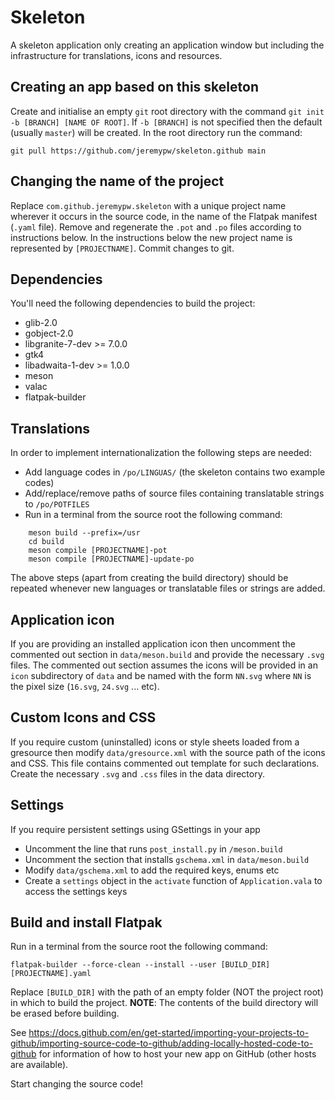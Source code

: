 # Skeleton

A skeleton application only creating an application window but including the infrastructure for translations, icons and resources.

## Creating an app based on this skeleton
Create and initialise an empty `git` root directory with the command `git init -b [BRANCH] [NAME OF ROOT]`.  If `-b [BRANCH]` is not specified then the default (usually `master`) will be created. In the root directory run the command:
```
git pull https://github.com/jeremypw/skeleton.github main
```

## Changing the name of the project
Replace `com.github.jeremypw.skeleton` with a unique project name wherever it occurs in the source code, in the name of the Flatpak manifest (`.yaml` file).  Remove and regenerate the `.pot` and `.po` files according to instructions below. In the instructions below the new project name is represented by `[PROJECTNAME]`.
Commit changes to git.

## Dependencies
You'll need the following dependencies to build the project:
* glib-2.0
* gobject-2.0
* libgranite-7-dev >= 7.0.0
* gtk4
* libadwaita-1-dev >= 1.0.0
* meson
* valac
* flatpak-builder

## Translations
In order to implement internationalization the following steps are needed:
* Add language codes in `/po/LINGUAS/`  (the skeleton contains two example codes)
* Add/replace/remove paths of source files containing translatable strings to `/po/POTFILES`
* Run in a terminal from the source root the following command:
```
    meson build --prefix=/usr
    cd build
    meson compile [PROJECTNAME]-pot
    meson compile [PROJECTNAME]-update-po
```
The above steps (apart from creating the build directory) should be repeated whenever new languages or translatable files or strings are added.

## Application icon
If you are providing an installed application icon then uncomment the commented out section in `data/meson.build` and provide the necessary `.svg` files.
The commented out section assumes the icons will be provided in an `icon` subdirectory of `data` and be named with the form `NN.svg` where `NN` is the pixel size (`16.svg`, `24.svg` ... etc).

## Custom Icons and CSS
If you require custom (uninstalled) icons or style sheets loaded from a gresource then modify `data/gresource.xml` with the source path of the icons and CSS.
This file contains commented out template for such declarations. Create the necessary `.svg` and `.css` files in the data directory.

## Settings
If you require persistent settings using GSettings in your app
* Uncomment the line that runs `post_install.py` in `/meson.build`
* Uncomment the section that installs `gschema.xml` in `data/meson.build`
* Modify `data/gschema.xml` to add the required keys, enums etc
* Create a `settings` object in the `activate` function of `Application.vala` to access the settings keys

## Build and install Flatpak
Run in a terminal from the source root the following command: 

 `flatpak-builder --force-clean --install --user [BUILD_DIR] [PROJECTNAME].yaml`
 
Replace `[BUILD_DIR]` with the path of an empty folder (NOT the project root) in which to build the project. 
**NOTE**: The contents of the build directory will be erased before building.

See https://docs.github.com/en/get-started/importing-your-projects-to-github/importing-source-code-to-github/adding-locally-hosted-code-to-github for information of how to host your new app on GitHub (other hosts are available).

Start changing the source code!
